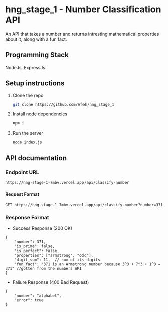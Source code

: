 # hng_stage_1 - Number Classification API
An API that takes a number and returns intresting mathematical properties about it, along with a fun fact.

## Programming Stack 
NodeJs, ExpressJs

## Setup instructions
1. Clone the repo
   ```bash
   git clone https://github.com/Afeh/hng_stage_1
   ```
2. Install node dependencies
   ```bash
   npm i
   ```
3. Run the server
   ```bash
   node index.js
   ```

## API documentation

### Endpoint URL
```bash
https://hng-stage-1-7mbv.vercel.app/api/classify-number
```

#### Request Format
```
GET https://hng-stage-1-7mbv.vercel.app/api/classify-number?number=371
```

### Response Format
- Success Response (200 OK)
```
{
    "number": 371,
    "is_prime": false,
    "is_perfect": false,
    "properties": ["armstrong", "odd"],
    "digit_sum": 11,  // sum of its digits
    "fun_fact": "371 is an Armstrong number because 3^3 + 7^3 + 1^3 = 371" //gotten from the numbers API
}
```
- Faliure Response (400 Bad Request)
```
{
    "number": "alphabet",
    "error": true
}
```

